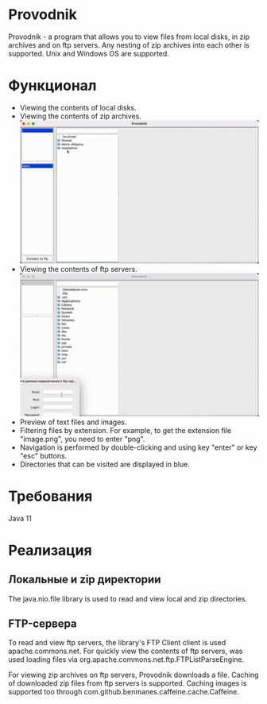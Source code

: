 # Provodnik
Provodnik - a program that allows you to view files from local disks, in zip archives and on ftp servers.
Any nesting of zip archives into each other is supported. Unix and Windows OS are supported.

# Функционал
- Viewing the contents of local disks.
- Viewing the contents of zip archives.
  ![img1.gif](localAndZip.gif)
- Viewing the contents of ftp servers.
  ![img2.gif](ftpAndZip.gif)
- Preview of text files and images.
- Filtering files by extension. For example, to get the extension file "image.png", you need to enter "png".
- Navigation is performed by double-clicking and using key "enter" or key "esc" buttons.
- Directories that can be visited are displayed in blue.

# Требования
Java 11

# Реализация
## Локальные и zip директории
The java.nio.file library is used to read and view local and zip directories.

## FTP-сервера
To read and view ftp servers, the library's FTP Client client is used apache.commons.net.
For quickly view the contents of ftp servers, was used loading files via org.apache.commons.net.ftp.FTPListParseEngine.

For viewing zip archives on ftp servers, Provodnik downloads a file. 
Caching of downloaded zip files from ftp servers is supported. 
Caching images is supported too through com.github.benmanes.caffeine.cache.Caffeine.